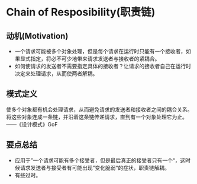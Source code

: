 # Chain of Resposibility(职责链)

## 动机(Motivation)
+ 一个请求可能被多个对象处理，但是每个请求在运行时只能有一个接收者，如果显式指定，将必不可少地带来请求发送者与接收者的紧耦合。
+ 如何使请求的发送者不需要指定具体的接收者？让请求的接收者自己在运行时决定来处理请求，从而使两者解耦。

## 模式定义
使多个对象都有机会处理请求，从而避免请求的发送者和接收者之间的耦合关系。将这些对象连成一条链，并沿着这条链传递请求，直到有一个对象处理它为止。
——《设计模式》GoF

## 要点总结
+ 应用于”一个请求可能有多个接受者，但是最后真正的接受者只有一个“，这时候请求发送者与接受者有可能出现”变化脆弱“的症状，职责链解耦。
+ 有些过时。

